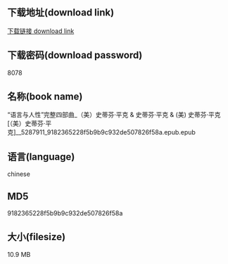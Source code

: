 ## 下载地址(download link)
[下载链接 download link](https://voluble-croquembouche-d321dc.netlify.app/?s=%E2%80%9C%E8%AF%AD%E8%A8%80%E4%B8%8E%E4%BA%BA%E6%80%A7%E2%80%9D%E5%AE%8C%E6%95%B4%E5%9B%9B%E9%83%A8%E6%9B%B2_%EF%BC%88%E7%BE%8E%EF%BC%89%E5%8F%B2%E8%92%82%E8%8A%AC%C2%B7%E5%B9%B3%E5%85%8B+%26+%E5%8F%B2%E8%92%82%E8%8A%AC%C2%B7%E5%B9%B3%E5%85%8B+%26+%28%E7%BE%8E%29+%E5%8F%B2%E8%92%82%E8%8A%AC%C2%B7%E5%B9%B3%E5%85%8B+%5B%EF%BC%88%E7%BE%8E%EF%BC%89%E5%8F%B2%E8%92%82%E8%8A%AC%C2%B7%E5%B9%B3%E5%85%8B%5D__5287911_9182365228f5b9b9c932de507826f58a.epub)

## 下载密码(download password)
8078

## 名称(book name)
“语言与人性”完整四部曲_（美）史蒂芬·平克 & 史蒂芬·平克 & (美) 史蒂芬·平克 [（美）史蒂芬·平克]__5287911_9182365228f5b9b9c932de507826f58a.epub.epub

## 语言(language)
chinese

## MD5
9182365228f5b9b9c932de507826f58a

## 大小(filesize)
10.9 MB
